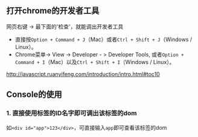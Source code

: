 ## 打开chrome的开发者工具

网页右键 -> 最下面的'检查'，就能调出开发者工具

- 直接按`Option + Command + J`（Mac）或者`Ctrl + Shift + J`（Windows / Linux）。
- Chrome菜单-> View -> Developer - > Developer Tools, 或者`Option + Command + I`（Mac）以及`Ctrl + Shift + I`（Windows / Linux）。

http://javascript.ruanyifeng.com/introduction/intro.html#toc10

## Console的使用

### 1. 直接使用标签的ID名字即可调出该标签的dom

如`<div id="app">123</div>`，可直接输入`app`即可查看该标签的dom

